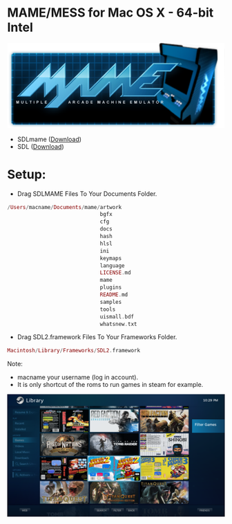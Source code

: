 MAME/MESS for Mac OS X - 64-bit Intel
=======

![alt text](https://github.com/MameMess/MAME-MESS-for-Mac-OS-X/blob/master/MAME.png?raw=true "Screenshot")


* SDLmame ([Download](http://sdlmame.lngn.net))
* SDL ([Download](http://www.libsdl.org))

Setup:
======= 
* Drag SDLMAME Files To Your Documents Folder.

```elixir
/Users/macname/Documents/mame/artwork
                              bgfx
                              cfg
                              docs
                              hash
                              hlsl
                              ini
                              keymaps
                              language
                              LICENSE.md
                              mame
                              plugins
                              README.md
                              samples
                              tools
                              uismall.bdf
                              whatsnew.txt
```
* Drag SDL2.framework Files To Your Frameworks Folder.
```elixir
Macintosh/Library/Frameworks/SDL2.framework
```

Note: 
* macname your username (log in account).
* It is only shortcut of the roms to run games in steam for example.

![alt text](https://github.com/MameMess/MAME-MESS-for-Mac-OS-X/blob/master/steam.png?raw=true "Screenshot")
